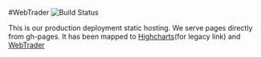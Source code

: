 #WebTrader ![Build Status](https://travis-ci.org/binary-com/tradingview.svg?branch=master)

This is our production deployment static hosting. We serve pages directly from gh-pages. It has been mapped to  [Highcharts](http://highcharts.binary.com)(for legacy link) and [WebTrader](http://webtrader.binary.com)


